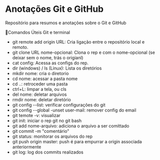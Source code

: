 # Anotações Git e GitHub #

Repositório para resumos e anotações sobre o Git e GitHub

📝Comandos Úteis Git e terminal

- git remote add origin URL: Cria ligação entre o repositório local e remoto.
- git clone URL nome-opcional: Clona o rep e com o nome-opcional (se deixar sem o nome, trás o origianl)
- cat config: Acessa as configs do rep.
- dir (windows) / ls (Linux): Lista os diretórios
- mkdir nome: cria o diretorio
- cd nome: acessar a pasta nome
- cd ..: retroceder uma pasta
- ctrl+L: limpar a tela, ou cls
- del nome: deletar arquivos
- rmdir nome: deletar diretório
- git config --list: verificar configurações do git
- git config --global -unset user-mail: remover config do email
- git temote -v: visualizar
- git init: iniciar o rep git no git bash
- git add nome-arquivo: adiciona o arquivo a ser comittado
- git commit -m "comentário"
- git status: monitorar os arquivos do rep
- git push origin master: push é para empurrar a origin associada anteriormente
- git log: log dos commits realizados